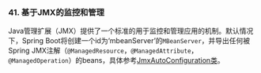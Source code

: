 ### 41. 基于JMX的监控和管理

Java管理扩展（JMX）提供了一个标准的用于监控和管理应用的机制。默认情况下，Spring Boot将创建一个id为‘mbeanServer’的`MBeanServer`，并导出任何被Spring JMX注解（`@ManagedResource`，`@ManagedAttribute`，`@ManagedOperation`）的beans，具体参考[JmxAutoConfiguration类](https://github.com/spring-projects/spring-boot/tree/v1.4.1.RELEASE/spring-boot-autoconfigure/src/main/java/org/springframework/boot/autoconfigure/jmx/JmxAutoConfiguration.java)。
